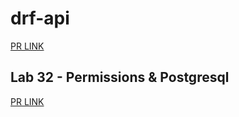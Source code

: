 # drf-api

[PR LINK](https://github.com/salsabilmislat/drf-api/pull/1)

## Lab 32 - Permissions & Postgresql

[PR LINK](https://github.com/salsabilmislat/drf-api/pull/2)
